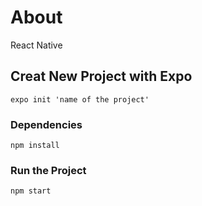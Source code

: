 # About
React Native

## Creat New Project with Expo

`expo init 'name of the project'`

### Dependencies
```npm
npm install
```
### Run the Project
```npm
npm start
```